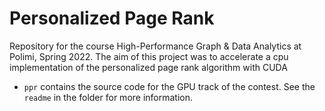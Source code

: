 # Personalized Page Rank
Repository for the course High-Performance Graph & Data Analytics at Polimi, Spring 2022. The aim of this project was to accelerate a cpu implementation of the personalized page rank algorithm with CUDA

* `ppr` contains the source code for the GPU track of the contest. See the `readme` in the folder for more information.